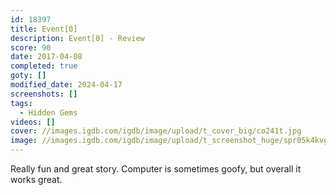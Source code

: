 ```yaml
---
id: 18397
title: Event[0]
description: Event[0] - Review
score: 90
date: 2017-04-08
completed: true
goty: []
modified_date: 2024-04-17
screenshots: []
tags:
  - Hidden Gems
videos: []
cover: //images.igdb.com/igdb/image/upload/t_cover_big/co241t.jpg
image: //images.igdb.com/igdb/image/upload/t_screenshot_huge/spr05k4kvgbueirbgswl.jpg
---
```

Really fun and great story. Computer is sometimes goofy, but overall it works great.